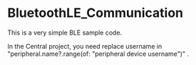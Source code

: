 # BluetoothLE_Communication

This is a very simple BLE sample code.

In the Central project, you need replace username in "peripheral.name?.range(of: "peripheral device username")" .
